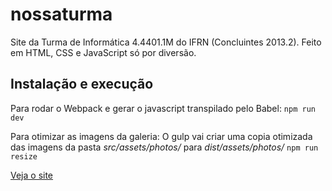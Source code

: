 # nossaturma
Site da Turma de Informática 4.4401.1M do IFRN (Concluintes 2013.2). Feito em HTML, CSS e JavaScript só por diversão.

## Instalação e execução
Para rodar o Webpack e gerar o javascript transpilado pelo Babel:
`npm run dev`

Para otimizar as imagens da galeria:
O gulp vai criar uma copia otimizada das imagens da pasta *src/assets/photos/* para *dist/assets/photos/* 
`npm run resize`

[Veja o site](http://nossaturma.uniquati.com)
